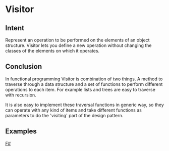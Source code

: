 # Visitor

## Intent

Represent an operation to be performed on the elements of an object structure. Visitor lets you define a new operation without changing the classes of the elements on which it operates.


## Conclusion
 
In functional programming Visitor is combination of two things. A method to traverse through a data structure and a set of functions to perform different operations to each item. For example lists and trees are easy to traverse with recursion.

It is also easy to implement these traversal functions in generic way, so they can operate with any kind of items and take different functions as parameters to do the 'visiting' part of the design pattern.


## Examples

[F#](visitor.fsx)
